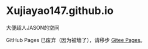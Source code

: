 # Xujiayao147.github.io
大便超人JASON的空间

GitHub Pages 已废弃（因为被墙了），请移步 [Gitee Pages](https://gitee.com/xujiayao147/Xujiayao147)。
